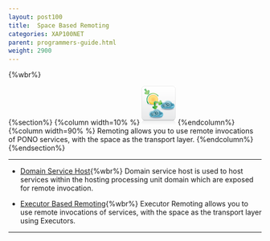```yaml
---
layout: post100
title:  Space Based Remoting
categories: XAP100NET
parent: programmers-guide.html
weight: 2900
---
```


{%wbr%}

{%section%}
{%column width=10% %}
![remoting.png](/attachment_files/subject/remoting.png)
{%endcolumn%}
{%column width=90% %}
Remoting allows you to use remote invocations of PONO services, with the space as the transport layer.
{%endcolumn%}
{%endsection%}

<hr/>

- [Domain Service Host](./domain-service-host.html){%wbr%}
Domain service host is used to host services within the hosting processing unit domain which are exposed for remote invocation.

- [Executor Based Remoting](./executor-based-remoting.html){%wbr%}
Executor Remoting allows you to use remote invocations of services, with the space as the transport layer using Executors.
<hr/>
